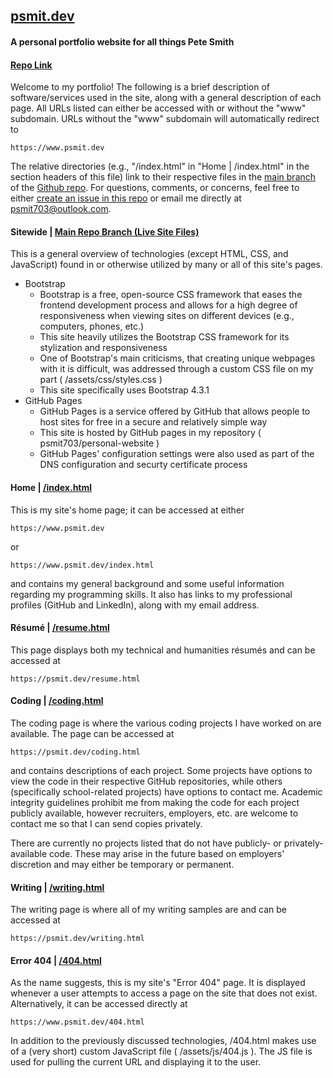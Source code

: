 ## [psmit.dev](https://www.psmit.dev)
#### A personal portfolio website for all things Pete Smith
#### [Repo Link](https://github.com/psmit703/personal-website)

Welcome to my portfolio! The following is a brief description of software/services used in the site, along with a general description of each page. All URLs listed can either be accessed with or without the "www" subdomain. URLs without the "www" subdomain will automatically redirect to

    https://www.psmit.dev

The relative directories (e.g., "/index.html" in "Home | /index.html" in the section headers of this file) link to their respective files in the [main branch](https://github.com/psmit703/personal-website/tree/main) of the [Github repo](https://github.com/psmit703/personal-website). For questions, comments, or concerns, feel free to either [create an issue in this repo](https://github.com/psmit703/personal-website/issues) or email me directly at [psmit703@outlook.com](mailto:psmit703@outlook.com).



#### Sitewide | [Main Repo Branch (Live Site Files)](https://github.com/psmit703/personal-website/tree/main)
This is a general overview of technologies (except HTML, CSS, and JavaScript) found in or otherwise utilized by many or all of this site's pages.
* Bootstrap
    * Bootstrap is a free, open-source CSS framework that eases the frontend development process and allows for a high degree of responsiveness when viewing sites on different devices (e.g., computers, phones, etc.)
    * This site heavily utilizes the Bootstrap CSS framework for its stylization and responsiveness
    * One of Bootstrap's main criticisms, that creating unique webpages with it is difficult, was addressed through a custom CSS file on my part ( /assets/css/styles.css )
    * This site specifically uses Bootstrap 4.3.1
* GitHub Pages
    * GitHub Pages is a service offered by GitHub that allows people to host sites for free in a secure and relatively simple way
    * This site is hosted by GitHub pages in my repository ( psmit703/personal-website )
    * GitHub Pages' configuration settings were also used as part of the DNS configuration and securty certificate process



#### Home | [/index.html](https://github.com/psmit703/personal-website/blob/main/index.html)
This is my site's home page; it can be accessed at either

    https://www.psmit.dev

or

    https://www.psmit.dev/index.html

and contains my general background and some useful information regarding my programming skills. It also has links to my professional profiles (GitHub and LinkedIn), along with my email address.



#### Résumé | [/resume.html](https://github.com/psmit703/personal-website/blob/main/resume.html)
This page displays both my technical and humanities résumés and can be accessed at

    https://psmit.dev/resume.html



#### Coding | [/coding.html](https://github.com/psmit703/personal-website/blob/main/coding.html)
The coding page is where the various coding projects I have worked on are available. The page can be accessed at

    https://psmit.dev/coding.html

and contains descriptions of each project. Some projects have options to view the code in their respective GitHub repositories, while others (specifically school-related projects) have options to contact me. Academic integrity guidelines prohibit me from making the code for each project publicly available, however recruiters, employers, etc. are welcome to contact me so that I can send copies privately.

There are currently no projects listed that do not have publicly- or privately-available code. These may arise in the future based on employers' discretion and may either be temporary or permanent.



#### Writing | [/writing.html](https://github.com/psmit703/personal-website/blob/main/writing.html)
The writing page is where all of my writing samples are and can be accessed at

    https://psmit.dev/writing.html



#### Error 404 | [/404.html](https://github.com/psmit703/personal-website/blob/main/404.html)
As the name suggests, this is my site's "Error 404" page. It is displayed whenever a user attempts to access a page on the site that does not exist. Alternatively, it can be accessed directly at

    https://www.psmit.dev/404.html

In addition to the previously discussed technologies, /404.html makes use of a (very short) custom JavaScript file ( /assets/js/404.js ). The JS file is used for pulling the current URL and displaying it to the user.
